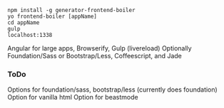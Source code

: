     npm install -g generator-frontend-boiler
    yo frontend-boiler [appName]
    cd appName
    gulp
    localhost:1338

Angular for large apps, Browserify, Gulp (livereload) Optionally Foundation/Sass or Bootstrap/Less, Coffeescript, and Jade

### ToDo
Options for foundation/sass, bootstrap/less (currently does foundation)
Option for vanilla html
Option for beastmode
